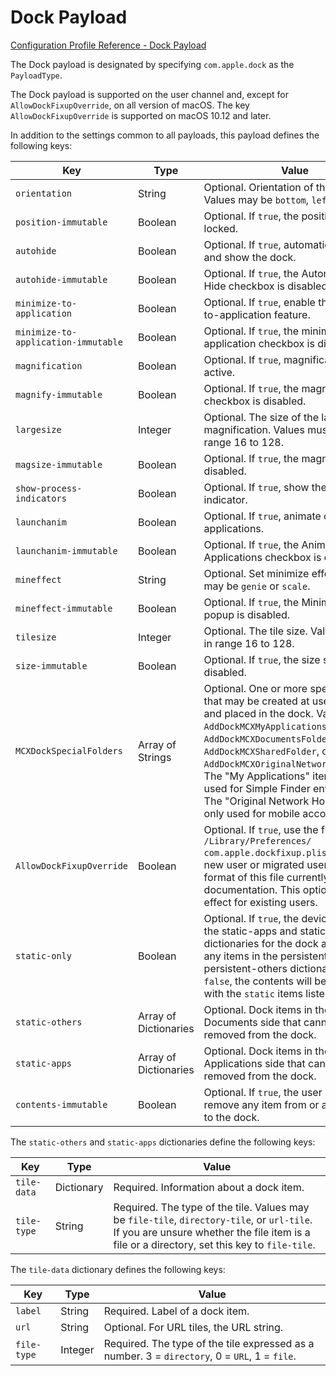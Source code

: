 # Dock Payload  

 [Configuration Profile Reference - Dock Payload](https://developer.apple.com/library/content/featuredarticles/iPhoneConfigurationProfileRef/Introduction/Introduction.html#//apple_ref/doc/uid/TP40010206-CH1-SW327)  

The Dock payload is designated by specifying `com.apple.dock` as the `PayloadType`.  

The Dock payload is supported on the user channel and, except for `AllowDockFixupOverride`, on all version of macOS. The key `AllowDockFixupOverride` is supported on macOS 10.12 and later.  

In addition to the settings common to all payloads, this payload defines the following keys:  

|Key|Type|Value|
|-|-|-|
|`orientation`|String|Optional. Orientation of the dock. Values may be `bottom`, `left`, or `right`.|
|`position-immutable`|Boolean|Optional. If `true`, the position is locked.|
|`autohide`|Boolean|Optional. If `true`, automatically hide and show the dock.	|
|`autohide-immutable`|Boolean|Optional. If `true`, the Automatically Hide checkbox is disabled.|
|`minimize-to-application`|Boolean|Optional. If `true`, enable the minimize-to-application feature.|
|`minimize-to-application-immutable`|Boolean|Optional. If `true`, the minimize-to-application checkbox is disabled.|
|`magnification`|Boolean|Optional. If `true`, magnification is active.|
|`magnify-immutable`|Boolean|Optional. If `true`, the magnification checkbox is disabled.|
|`largesize`|Integer|Optional. The size of the largest magnification. Values must be in range 16 to 128.|
|`magsize-immutable`|Boolean|Optional. If `true`, the magnify slider is disabled.|
|`show-process-indicators`|Boolean|Optional. If `true`, show the process indicator.|
|`launchanim`|Boolean|Optional. If `true`, animate opening applications.|
|`launchanim-immutable`|Boolean|Optional. If `true`, the Animate Opening Applications checkbox is disabled.|
|`mineffect`|String|Optional. Set minimize effect. Values may be `genie` or `scale`.|
|`mineffect-immutable`|Boolean|Optional. If `true`, the Minimize Using popup is disabled.|
|`tilesize`|Integer|Optional. The tile size. Values must be in range 16 to 128.|
|`size-immutable`|Boolean|Optional. If `true`, the size slider will be disabled.|
|`MCXDockSpecialFolders`|Array of Strings|Optional. One or more special folders that may be created at user login time and placed in the dock. Values may be `AddDockMCXMyApplicationsFolder`,  `AddDockMCXDocumentsFolder`,  `AddDockMCXSharedFolder`,  or  `AddDockMCXOriginalNetworkHomeFolder`. The "My Applications" item is only used for Simple Finder environments. The "Original Network Home" item is only used for mobile account users.|
|`AllowDockFixupOverride`|Boolean|Optional. If `true`, use the file in `/Library/Preferences/ com.apple.dockfixup.plist` when a new user or migrated user logs in. The format of this file currently has no documentation. This option has no effect for existing users.|
|`static-only`|Boolean|Optional. If `true`, the device will use the static-apps and static-others dictionaries for the dock and ignore any items in the persistent-apps and persistent-others dictionaries. If `false`, the contents will be merged with the `static` items listed first.|
|`static-others`|Array of Dictionaries|Optional. Dock items in the Documents side that cannot be removed from the dock.|
|`static-apps`|Array of Dictionaries|Optional. Dock items in the Applications side that cannot be removed from the dock.|
|`contents-immutable`|Boolean|Optional. If `true`,  the user cannot remove any item from or add any item to the dock.|
  

The `static-others` and `static-apps` dictionaries define the following keys:  

|Key|Type|Value|
|-|-|-|
|`tile-data`|Dictionary|Required. Information about a dock item.|
|`tile-type`|String|Required. The type of the tile. Values may be `file-tile`, `directory-tile`, or `url-tile`. If you are unsure whether the file item is a file or a directory, set this key to `file-tile`.|
  

The `tile-data` dictionary defines the following keys:  

|Key|Type|Value|
|-|-|-|
|`label`|String|Required. Label of a dock item.|
|`url`|String|Optional. For URL tiles, the URL string.|
|`file-type`|Integer|Required. The type of the tile expressed as a number. 3 = `directory`, 0 = `URL`, 1 = `file`.|
  
